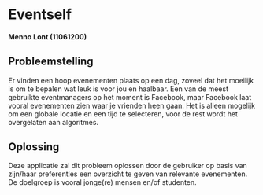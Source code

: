 # Eventself
#### Menno Lont (11061200)

## Probleemstelling
Er vinden een hoop evenementen plaats op een dag, zoveel dat het moeilijk is om te bepalen wat leuk is voor jou en haalbaar. Een van de meest gebruikte eventmanagers op het moment is Facebook, maar Facebook laat vooral evenementen zien waar je vrienden heen gaan. Het is alleen mogelijk om een globale locatie en een tijd te selecteren, voor de rest wordt het overgelaten aan algoritmes.

## Oplossing
Deze applicatie zal dit probleem oplossen door de gebruiker op basis van zijn/haar preferenties een overzicht te geven van relevante evenementen. De doelgroep is vooral jonge(re) mensen en/of studenten.
